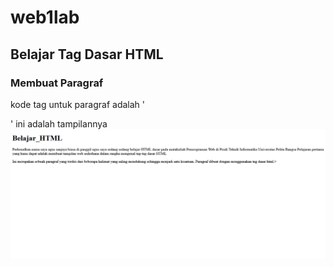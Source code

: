 # web1lab
## Belajar Tag Dasar HTML

### Membuat Paragraf
kode tag untuk paragraf adalah '<p>'
ini adalah tampilannya  
![img](screenshot/belajar_html.png)
